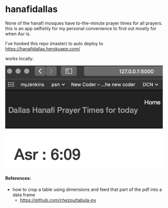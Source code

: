 # hanafidallas
None of the hanafi mosques have to-the-minute prayer times for all prayers. this is an app selfishly for my personal convenience to find out mostly for when Asr is.

I've hooked this repo (master) to auto deploy to https://hanafidallas.herokuapp.com/ 

works locally:

![alt text](images/worksLocally.png)




#### References:
- how to crop a table using dimensions and feed that part of the pdf into a data frame
    - https://github.com/chezou/tabula-py